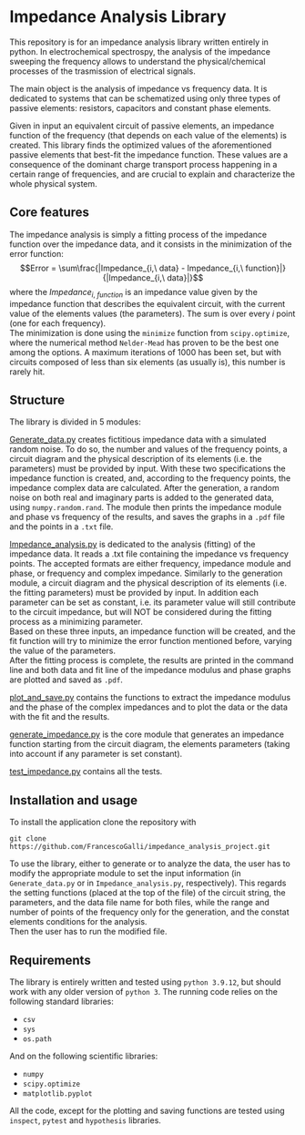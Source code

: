 # Impedance Analysis Library
This repository is for an impedance analysis library written entirely in
python. In electrochemical spectrospy, the analysis of the impedance sweeping
the frequency allows to understand the physical/chemical processes of the
trasmission of electrical signals.

The main object is the analysis of impedance vs frequency data. It is
dedicated to systems that can be schematized using only three types of passive
elements: resistors, capacitors and constant phase elements.

Given in input an equivalent circuit of passive elements, an impedance
function of the frequency (that depends on each value of the elements) is
created. This library finds the optimized values of the aforementioned
passive elements that best-fit the impedance function. These values are a
consequence of the dominant charge transport process happening in a certain
range of frequencies, and are crucial to explain and characterize the whole
physical system.


## Core features
The impedance analysis is simply a fitting process of the impedance function
over the impedance data, and it consists in the minimization of the error
function:
$$Error = \sum\frac{|Impedance_{i,\ data} - Impedance_{i,\ function}|}
    {|Impedance_{i,\ data}|}$$
where the $Impedance_{i,\ function}$ is an impedance value given by the
impedance function that describes the equivalent circuit, with the current
value of the elements values (the parameters). The sum is over every $i$
point (one for each frequency).\
The minimization is done using the `minimize` function from `scipy.optimize`,
where the numerical method `Nelder-Mead` has proven to be the best one among
the options. A maximum iterations of 1000 has been set, but with circuits
composed of less than six elements (as usually is), this number is rarely hit.


## Structure
The library is divided in 5 modules:

[Generate_data.py](https://github.com/FrancescoGalli/impedance_analysis_project/blob/main/generate_data.py) creates fictitious impedance data with a simulated random noise. To do so,
the number and values of the frequency points, a circuit diagram and the
physical description of its elements (i.e. the parameters) must be provided
by input. With these two specifications the impedance function is created,
and, according to the frequency points, the impedance complex data are
calculated. After the generation, a random noise on both real and imaginary
parts is added to the generated data, using `numpy.random.rand`. The module
then prints the impedance module and phase vs frequency of the results, and
saves the graphs in a `.pdf` file and the points in a `.txt` file.

[Impedance_analysis.py](https://github.com/FrancescoGalli/impedance_analysis_project/blob/main/impedance_analysis.py) is dedicated to the analysis (fitting) of the
impedance data. It reads a .txt file containing the impedance vs frequency
points. The accepted formats are either frequency, impedance module and phase,
or frequency and complex impedance. Similarly to the generation module, a
circuit diagram and the physical description of its elements (i.e. the fitting
parameters) must be provided by input. In addition each parameter can
be set as constant, i.e. its parameter value will still contribute to the
circuit impedance, but will NOT be considered during the fitting process as a
minimizing parameter.\
Based on these three inputs, an impedance function
will be created, and the fit function will try to minimize the error function
mentioned before, varying the value of the parameters.\
After the fitting process is complete, the results are printed in the command line
and both data and fit line of the impedance modulus and phase graphs are
plotted and saved as `.pdf`.

[plot_and_save.py](https://github.com/FrancescoGalli/impedance_analysis_project/blob/main/plot_and_save.py) contains the functions to extract the impedance modulus
and the phase of the complex impedances and to plot the data or the data
with the fit and the results.

[generate_impedance.py](https://github.com/FrancescoGalli/impedance_analysis_project/blob/main/generate_impedance.py) is the core module that generates an impedance function
starting from the circuit diagram, the elements parameters (taking into
account if any parameter is set constant).

[test_impedance.py](https://github.com/FrancescoGalli/impedance_analysis_project/blob/main/test_impedance.py) contains all the tests.


## Installation and usage
To install the application clone the repository with
```
git clone https://github.com/FrancescoGalli/impedance_analysis_project.git
```

To use the library, either to generate or to analyze the data, the user has
to modify the appropriate module to set the input information (in
`Generate_data.py` or in `Impedance_analysis.py`, respectively). This regards
the setting functions (placed at the top of the file) of the circuit string,
the parameters, and the data file name for both files, while the range and
number of points of the frequency only for the generation, and the constat
elements conditions for the analysis.\
Then the user has to run the modified file.

## Requirements
The library is entirely written and tested using `python 3.9.12`, but should
work with any older version of `python 3`. The running code relies on the
following standard libraries:
- `csv`
- `sys`
- `os.path`

And on the following scientific libraries:
- `numpy`
- `scipy.optimize`
- `matplotlib.pyplot`

All the code, except for the plotting and saving functions are tested using
`inspect`, `pytest` and `hypothesis` libraries.
